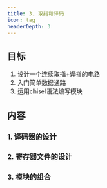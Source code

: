 ```yaml
---
title: 3. 取指和译码
icon: tag
headerDepth: 3
---
```

## 目标
1. 设计一个连续取指+译指的电路
2. 入门简单数据通路
3. 运用chisel语法编写模块

## 内容
### 1. 译码器的设计
### 2. 寄存器文件的设计
### 3. 模块的组合

